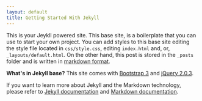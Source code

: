 ```yaml
---
layout: default
title: Getting Started With Jekyll
---
```


This is your Jeykll powered site. This base site, is a boilerplate that you can use to
start your own project.
You can add styles to this base site editing the style file located in `css/style.css`, editing
`index.html` and, or, `_layouts/default.html`. On the other hand, this post is stored in the `_posts` folder and is written in [markdown format](http://daringfireball.net/).

**What's in Jekyll base?**
This site comes with [Bootstrap 3](http://getbootstrap.com) and [jQuery 2.0.3](http://jquery.com).

If you want to learn more about Jekyll and the Markdown technology, please refer to [Jekyll documentation](http://jekyllrb.com/docs/home/) and [Markdown documentation](http://daringfireball.net/projects/markdown/).